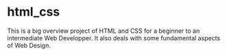 # html_css

This is a big overview project of HTML and CSS for a beginner to an intermediate Web Developper.
It also deals with some fundamental aspects of Web Design.


